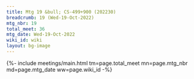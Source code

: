 ```yaml
---
title: Mtg 19 &bull; CS-499+900 (202230)
breadcrumb: 19 (Wed-19-Oct-2022)
mtg_nbr: 19
total_meet: 36
mtg_date: Wed-19-Oct-2022
wiki_id: wiki
layout: bg-image
---
```


{%- include meetings/main.html
    tm=page.total_meet
    mn=page.mtg_nbr
    md=page.mtg_date
    ww=page.wiki_id
-%}
